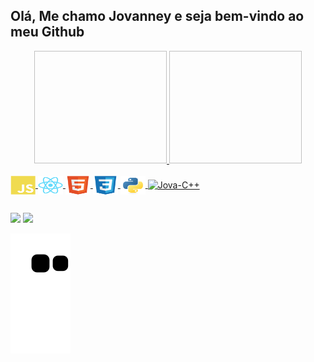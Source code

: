 ## Olá, Me chamo Jovanney e seja bem-vindo ao meu Github
<div align="center">
  <a href="https://github.com/Jovanney">
  <img height="180em" width="42% src="https://github-readme-stats.vercel.app/api?username=Jovanney&show_icons=true&theme=dracula&include_all_commits=true&count_private=true"/>
  <img height="180em" width="42% src="https://github-readme-stats.vercel.app/api/top-langs/?username=Jovanney&layout=compact&langs_count=7&theme=dracula"/>
</div>
<div style="display: inline_block"><br>
  <img align="center" alt="Jova-Js" height="30" width="40" src="https://raw.githubusercontent.com/devicons/devicon/master/icons/javascript/javascript-plain.svg">
  <img align="center" alt="Jova-React" height="30" width="40" src="https://raw.githubusercontent.com/devicons/devicon/master/icons/react/react-original.svg">
  <img align="center" alt="Jova-HTML" height="30" width="40" src="https://raw.githubusercontent.com/devicons/devicon/master/icons/html5/html5-original.svg">
  <img align="center" alt="Jova-CSS" height="30" width="40" src="https://raw.githubusercontent.com/devicons/devicon/master/icons/css3/css3-original.svg">
  <img align="center" alt="Jova-Python" height="30" width="40" src="https://raw.githubusercontent.com/devicons/devicon/master/icons/python/python-original.svg">
  <img align="center" alt="Jova-C++" height="30" width="40" src="https://cdn.jsdelivr.net/gh/devicons/devicon/icons/cplusplus/cplusplus-original.svg" />

</div>
      
  ##
 
<div> 
  <a href="https://www.instagram.com/jovanney_silva/" target="_blank"><img src="https://img.shields.io/badge/-Instagram-%23E4405F?style=for-the-badge&logo=instagram&logoColor=white" target="_blank"></a>
  <a href = "mailto:jovasilva@icloud.com"><img src="https://img.shields.io/badge/-Gmail-%23333?style=for-the-badge&logo=gmail&logoColor=white" target="_blank"></a>
   
  ![Snake animation](https://github.com/Jovanney/Jovanney/blob/output/github-contribution-grid-snake.svg)
 
</div>
